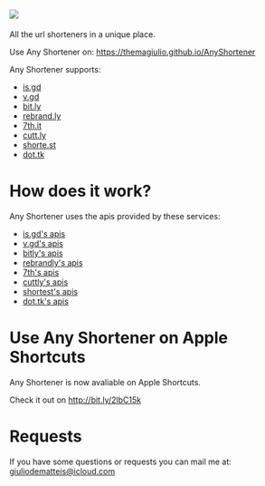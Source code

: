 # <img src="docs/bin/logo.png"/>

All the url shorteners in a unique place.

Use Any Shortener on: https://themagiulio.github.io/AnyShortener

Any Shortener supports:

- <a href="https://is.gd" target="_blank">is.gd</a>
- <a href="https://v.gd" target="_blank">v.gd</a>
- <a href="https://bitly.com" target="_blank">bit.ly</a>
- <a href="https://rebrandly.com" target="_blank">rebrand.ly</a>
- <a href="http://7th.it" target="_blank">7th.it</a>
- <a href="https://cutt.ly" target="_blank">cutt.ly</a>
- <a href="https://shorte.st" target="_blank">shorte.st</a>
- <a href="http://dot.tk" target="_blank">dot.tk</a>

# How does it work?

Any Shortener uses the apis provided by these services:

- <a href="https://is.gd/apishorteningreference.php" target="_blank">is.gd's apis</a>
- <a href="https://v.gd/apishorteningreference.php" target="_blank">v.gd's apis</a>
- <a href="https://dev.bitly.com/" target="_blank">bitly's apis</a>
- <a href="https://developers.rebrandly.com/docs" target="_blank">rebrandly's apis</a>
- <a href="http://7th.it/static.php?api" target="_blank">7th's apis</a>
- <a href="https://cutt.ly/cuttly-api" target="_blank">cuttly's apis</a>
- <a href="https://shorte.st" target="_blank">shortest's apis</a>
- <a href="http://my.dot.tk/tweak/?show=technical" target="_blank">dot.tk's apis</a>

# Use Any Shortener on Apple Shortcuts

Any Shortener is now avaliable on Apple Shortcuts.

Check it out on http://bit.ly/2lbC15k

# Requests

If you have some questions or requests you can mail me at: <a href="mailto:giuliodematteis@icloud.com" target="_blank">giuliodematteis@icloud.com</a>
